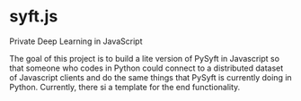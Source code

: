 # syft.js
Private Deep Learning in JavaScript

The goal of this project is to build a lite version of PySyft in Javascript so that someone who codes in Python could connect to a distributed dataset of Javascript clients
and do the same things that PySyft is currently doing in Python.  Currently, there si a template for the end functionality.
